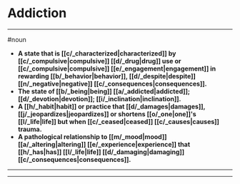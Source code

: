 # Addiction
---
#noun
- **A state that is [[c/_characterized|characterized]] by [[c/_compulsive|compulsive]] [[d/_drug|drug]] use or [[c/_compulsive|compulsive]] [[e/_engagement|engagement]] in rewarding [[b/_behavior|behavior]], [[d/_despite|despite]] [[n/_negative|negative]] [[c/_consequences|consequences]].**
- **The state of [[b/_being|being]] [[a/_addicted|addicted]]; [[d/_devotion|devotion]]; [[i/_inclination|inclination]].**
- **A [[h/_habit|habit]] or practice that [[d/_damages|damages]], [[j/_jeopardizes|jeopardizes]] or shortens [[o/_one|one]]'s [[l/_life|life]] but when [[c/_ceased|ceased]] [[c/_causes|causes]] trauma.**
- **A pathological relationship to [[m/_mood|mood]] [[a/_altering|altering]] [[e/_experience|experience]] that [[h/_has|has]] [[l/_life|life]] [[d/_damaging|damaging]] [[c/_consequences|consequences]].**
---
---
